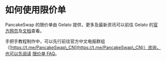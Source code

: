 # 如何使用限价单

PancakeSwap 的限价单由 Gelato 提供，更多及最新资讯可以前往 Gelato 的[官方网页](https://www.gelato.network/)及[文档](https://docs.gelato.network/introduction/executor-operators)查看。

手把手教程制作中，可以先行前往官方中文电报群组（[https://t.me/PancakeSwap\_CN](https://t.me/PancakeSwap\_CN)）咨询，也可以先阅读 [限价单 FAQ](xian-jia-dan-faq.md)。

